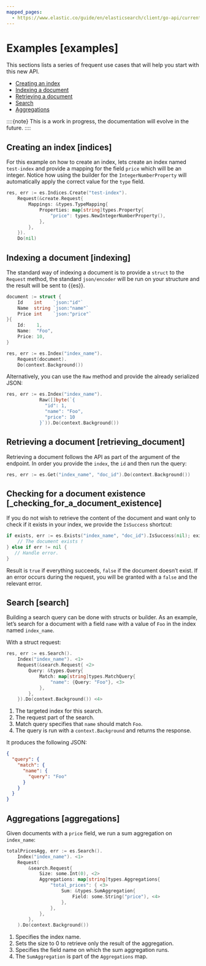 ```yaml
---
mapped_pages:
  - https://www.elastic.co/guide/en/elasticsearch/client/go-api/current/examples.html
---
```


# Examples [examples]

This sections lists a series of frequent use cases that will help you start with this new API.

* [Creating an index](#indices)
* [Indexing a document](#indexing)
* [Retrieving a document](#retrieving_document)
* [Search](#search)
* [Aggregations](#aggregations)

::::{note}
This is a work in progress, the documentation will evolve in the future.
::::


## Creating an index [indices]

For this example on how to create an index, lets create an index named `test-index` and provide a mapping for the field `price` which will be an integer. Notice how using the builder for the `IntegerNumberProperty` will automatically apply the correct value for the `type` field.

```go
res, err := es.Indices.Create("test-index").
    Request(&create.Request{
        Mappings: &types.TypeMapping{
            Properties: map[string]types.Property{
                "price": types.NewIntegerNumberProperty(),
            },
        },
    }).
    Do(nil)
```


## Indexing a document [indexing]

The standard way of indexing a document is to provide a `struct` to the `Request` method, the standard `json/encoder` will be run on your structure and the result will be sent to {{es}}.

```go
document := struct {
    Id    int    `json:"id"`
    Name  string `json:"name"`
    Price int    `json:"price"`
}{
    Id:    1,
    Name:  "Foo",
    Price: 10,
}

res, err := es.Index("index_name").
    Request(document).
    Do(context.Background())
```

Alternatively, you can use the `Raw` method and provide the already serialized JSON:

```go
res, err := es.Index("index_name").
			Raw([]byte(`{
			  "id": 1,
			  "name": "Foo",
			  "price": 10
			}`)).Do(context.Background())
```


## Retrieving a document [retrieving_document]

Retrieving a document follows the API as part of the argument of the endpoint. In order you provide the `index`, the `id` and then run the query:

```go
res, err := es.Get("index_name", "doc_id").Do(context.Background())
```


## Checking for a document existence [_checking_for_a_document_existence]

If you do not wish to retrieve the content of the document and want only to check if it exists in your index, we provide the `IsSuccess` shortcut:

```go
if exists, err := es.Exists("index_name", "doc_id").IsSuccess(nil); exists {
    // The document exists !
} else if err != nil {
   // Handle error.
}
```

Result is `true` if everything succeeds, `false` if the document doesn’t exist. If an error occurs during the request, you will be granted with a `false` and the relevant error.


## Search [search]

Building a search query can be done with structs or builder. As an example, let’s search for a document with a field `name` with a value of `Foo` in the index named `index_name`.

With a struct request:

```go
res, err := es.Search().
    Index("index_name"). <1>
    Request(&search.Request{ <2>
        Query: &types.Query{
            Match: map[string]types.MatchQuery{
                "name": {Query: "Foo"}, <3>
            },
        },
    }).Do(context.Background()) <4>
```

1. The targeted index for this search.
2. The request part of the search.
3. Match query specifies that `name` should match `Foo`.
4. The query is run with a `context.Background` and returns the response.


It produces the following JSON:

```json
{
  "query": {
    "match": {
      "name": {
        "query": "Foo"
      }
    }
  }
}
```


## Aggregations [aggregations]

Given documents with a `price` field, we run a sum aggregation on `index_name`:

```go
totalPricesAgg, err := es.Search().
    Index("index_name"). <1>
    Request(
        &search.Request{
            Size: some.Int(0), <2>
            Aggregations: map[string]types.Aggregations{
                "total_prices": { <3>
                    Sum: &types.SumAggregation{
                        Field: some.String("price"), <4>
                    },
                },
            },
        },
    ).Do(context.Background())
```

1. Specifies the index name.
2. Sets the size to 0 to retrieve only the result of the aggregation.
3. Specifies the field name on which the sum aggregation runs.
4. The `SumAggregation` is part of the `Aggregations` map.



